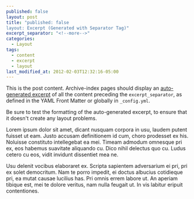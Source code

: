 ```yaml
---
published: false
layout: post
title: "published: false
layout: Excerpt (Generated with Separator Tag)"
excerpt_separator: "<!--more-->"
categories:
  - Layout
tags:
  - content
  - excerpt
  - layout
last_modified_at: 2012-02-03T12:32:16-05:00
---
```


This is the post content. Archive-index pages should display an [auto-generated excerpt](https://jekyllrb.com/docs/posts/#post-excerpts) of all the content preceding the `excerpt_separator`, as defined in the YAML Front Matter or globally in `_config.yml`.

Be sure to test the formatting of the auto-generated excerpt, to ensure that it doesn't create any layout problems.

<!--more-->

Lorem ipsum dolor sit amet, dicant nusquam corpora in usu, laudem putent fuisset ut eam. Justo accusam definitionem id cum, choro prodesset ex his. Noluisse constituto intellegebat ea mei. Timeam admodum omnesque pri ex, eos habemus suavitate aliquando cu. Dico nihil delectus quo cu. Ludus cetero cu eos, vidit invidunt dissentiet mea ne.

Usu delenit vocibus elaboraret ex. Scripta sapientem adversarium ei pri, pri ex solet democritum. Nam te porro impedit, ei doctus albucius cotidieque pri, ea mutat causae lucilius has. Pri omnis errem labore ut. An aperiam tibique est, mei te dolore veritus, nam nulla feugait ut. In vis labitur eripuit contentiones.